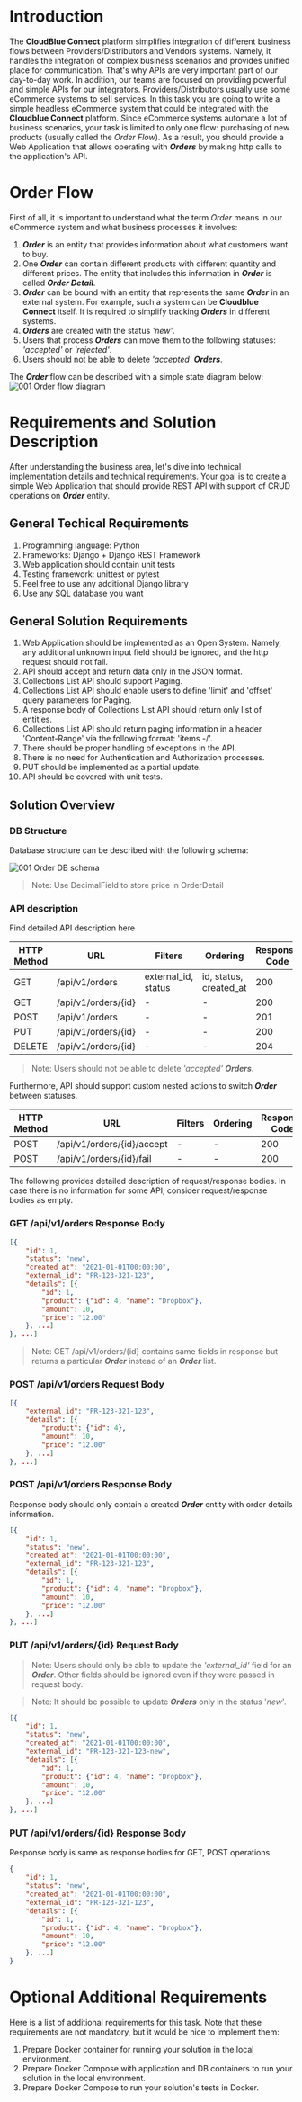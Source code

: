 # Introduction
The **CloudBlue Connect** platform simplifies integration of different business flows between Providers/Distributors and Vendors systems. Namely, it handles the integration of complex business scenarios and provides unified place for communication. That's why APIs are very important part of our day-to-day work. In addition, our teams are focused on providing powerful and simple APIs for our integrators. Providers/Distributors usually use some eCommerce systems to sell services. In this task you are going to write a simple headless eCommerce system that could be integrated with the **Cloudblue Connect** platform. Since eCommerce systems automate a lot of business scenarios, your task is limited to only one flow: purchasing of new products (usually called the *Order Flow*). As a result, you should provide a Web Application that allows operating with ***Orders*** by making http calls to the application's API.

# Order Flow
First of all, it is important to understand what the term *Order* means in our eCommerce system and what business processes it involves:
1. ***Order*** is an entity that provides information about what customers want to buy.
2. One ***Order*** can contain different products with different quantity and different prices. The entity that includes this information in ***Order*** is called ***Order Detail***.
3. ***Order*** can be bound with an entity that represents the same ***Order*** in an external system. For example, such a system can be **Cloudblue Connect** itself. It is required to simplify tracking ***Orders*** in different systems.
4. ***Orders*** are created with the status *'new'*.
5. Users that process ***Orders*** can move them to the following statuses: *'accepted'* or *'rejected'*.
6. Users should not be able to delete *'accepted'* ***Orders***.

The ***Order*** flow can be described with a simple state diagram below:
![001 Order flow diagram](/assets/001_order_flow/001_order_flow_diagram.png)

# Requirements and Solution Description
After understanding the business area, let's dive into technical implementation details and technical requirements.
Your goal is to create a simple Web Application that should provide REST API with support of CRUD operations on ***Order*** entity.

## General Techical Requirements
1. Programming language: Python
2. Frameworks: Django + Django REST Framework
3. Web application should contain unit tests
4. Testing framework: unittest or pytest
3. Feel free to use any additional Django library
4. Use any SQL database you want

## General Solution Requirements
1. Web Application should be implemented as an Open System. Namely, any additional unknown input field should be ignored, and the http request should not fail.
2. API should accept and return data only in the JSON format.
2. Collections List API should support Paging.
3. Collections List API should enable users to define 'limit' and 'offset' query parameters for Paging.
4. A response body of Collections List API should return only list of entities.
5. Collections List API should return paging information in a header 'Content-Range' via the following format: 'items <from-number>-<to-number>/<total>'.
3. There should be proper handling of exceptions in the API.
4. There is no need for Authentication and Authorization processes.
5. PUT should be implemented as a partial update.
6. API should be covered with unit tests.

## Solution Overview

### DB Structure
Database structure can be described with the following schema:

![001 Order DB schema](/assets/001_order_flow/001_order_flow_db_schema.png)

> Note: Use DecimalField to store price in OrderDetail

### API description
Find detailed API description here

| HTTP Method | URL                 | Filters             | Ordering               | Response Code |
| ----------- | ----------------    | ------------------- | ---------------------- | ------------- |
| GET         | /api/v1/orders      | external_id, status | id, status, created_at | 200 |
| GET         | /api/v1/orders/{id} | - | - | 200 |
| POST        | /api/v1/orders      | - | - | 201 |
| PUT         | /api/v1/orders/{id} | - | - | 200 |
| DELETE      | /api/v1/orders/{id} | - | - | 204 |

> Note: Users should not be able to delete *'accepted'* ***Orders***.

Furthermore, API should support custom nested actions to switch ***Order*** between statuses.

| HTTP Method | URL                 | Filters             | Ordering               | Response Code |
| ----------- | ----------------    | ------------------- | ---------------------- | ------------- |
| POST        | /api/v1/orders/{id}/accept      | - | - | 200 |
| POST        | /api/v1/orders/{id}/fail      | - | - | 200 |

The following provides detailed description of request/response bodies. In case there is no information for some API, consider request/response bodies as empty.

### GET /api/v1/orders Response Body
```json
[{
    "id": 1,
    "status": "new",
    "created_at": "2021-01-01T00:00:00",
    "external_id": "PR-123-321-123",
    "details": [{
        "id": 1,
        "product": {"id": 4, "name": "Dropbox"},
        "amount": 10,
        "price": "12.00"
    }, ...]
}, ...]
```

> Note: GET /api/v1/orders/{id} contains same fields in response but returns a particular ***Order*** instead of an ***Order*** list.

### POST /api/v1/orders Request Body
```json
[{
    "external_id": "PR-123-321-123",
    "details": [{
        "product": {"id": 4},
        "amount": 10,
        "price": "12.00"
    }, ...]
}, ...]
```

### POST /api/v1/orders Response Body
Response body should only contain a created ***Order*** entity with order details information.
```json
[{
    "id": 1,
    "status": "new",
    "created_at": "2021-01-01T00:00:00",
    "external_id": "PR-123-321-123",
    "details": [{
        "id": 1,
        "product": {"id": 4, "name": "Dropbox"},
        "amount": 10,
        "price": "12.00"
    }, ...]
}, ...]
```

### PUT /api/v1/orders/{id} Request Body
> Note: Users should only be able to update the *'external_id'* field for an ***Order***. Other fields should be ignored even if they were passed in request body.

> Note: It should be possible to update ***Orders*** only in the status '*new*'.

```json
[{
    "id": 1,
    "status": "new",
    "created_at": "2021-01-01T00:00:00",
    "external_id": "PR-123-321-123-new",
    "details": [{
        "id": 1,
        "product": {"id": 4, "name": "Dropbox"},
        "amount": 10,
        "price": "12.00"
    }, ...]
}, ...]
```

### PUT /api/v1/orders/{id} Response Body
Response body is same as response bodies for GET, POST operations.

```json
{
    "id": 1,
    "status": "new",
    "created_at": "2021-01-01T00:00:00",
    "external_id": "PR-123-321-123",
    "details": [{
        "id": 1,
        "product": {"id": 4, "name": "Dropbox"},
        "amount": 10,
        "price": "12.00"
    }, ...]
}
```

# Optional Additional Requirements
Here is a list of additional requirements for this task. Note that these requirements are not mandatory, but it would be nice to implement them:

1. Prepare Docker container for running your solution in the local environment.
2. Prepare Docker Compose with application and DB containers to run your solution in the local environment.
3. Prepare Docker Compose to run your solution's tests in Docker.
    
